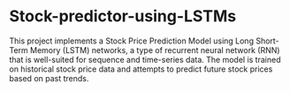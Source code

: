 # Stock-predictor-using-LSTMs
This project implements a Stock Price Prediction Model using Long Short-Term Memory (LSTM) networks, a type of recurrent neural network (RNN) that is well-suited for sequence and time-series data.  The model is trained on historical stock price data  and attempts to predict future stock prices based on past trends.
